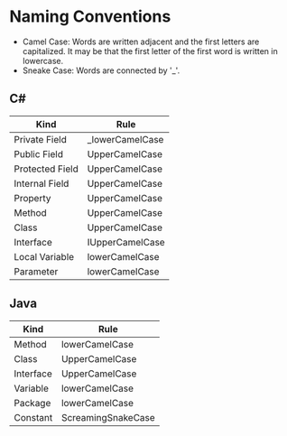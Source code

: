 # Naming Conventions
<ul>
	<li>Camel Case: Words are written adjacent and the first letters are capitalized. It may be that the first letter of the first word is written in lowercase.</li>
	<li>Sneake Case: Words are connected by '_'.</li>
</ul>


## C#

| Kind  | Rule |
| ------------- | ------------- |
| Private Field  | _lowerCamelCase  |
| Public Field  | UpperCamelCase  |
| Protected Field  | UpperCamelCase  |
| Internal Field  | UpperCamelCase  |
| Property  | UpperCamelCase  |
| Method  | UpperCamelCase  |
| Class  | UpperCamelCase  |
| Interface  | IUpperCamelCase  |
| Local Variable  | lowerCamelCase  |
| Parameter  | lowerCamelCase  |

## Java

| Kind  | Rule |
| ------------- | ------------- |
| Method  | lowerCamelCase  |
| Class  | UpperCamelCase  |
| Interface  | UpperCamelCase  |
| Variable  | lowerCamelCase  |
| Package  | lowerCamelCase  |
| Constant  | ScreamingSnakeCase  |

